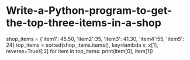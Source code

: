 # Write-a-Python-program-to-get-the-top-three-items-in-a-shop

shop_items = {'item1': 45.50, 'item2':35, 'item3': 41.30, 'item4':55, 'item5': 24}
top_items = sorted(shop_items.items(), key=lambda x: x[1], reverse=True)[:3]
for item in top_items:
 print(item[0], item[1])
